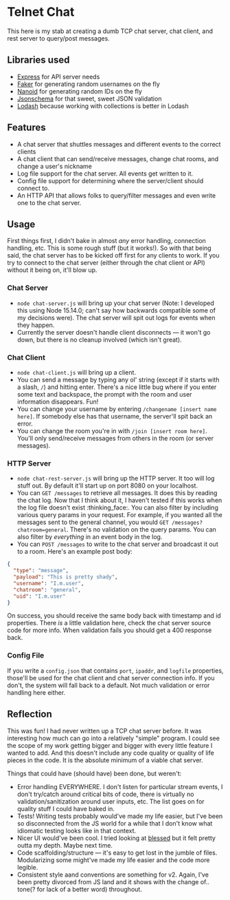 # Telnet Chat
This here is my stab at creating a dumb TCP chat server, chat client, and rest server to query/post messages.

## Libraries used
- [Express](https://expressjs.com/) for API server needs
- [Faker](https://github.com/ai/nanoid/) for generating random usernames on the fly
- [Nanoid](https://github.com/marak/Faker.js/) for generating random IDs on the fly
- [Jsonschema](https://github.com/tdegrunt/jsonschema#readme) for that sweet, sweet JSON validation
- [Lodash](https://lodash.com/docs/4.17.15) because working with collections is better in Lodash

## Features
- A chat server that shuttles messages and different events to the correct clients
- A chat client that can send/receive messages, change chat rooms, and change a user's nickname
- Log file support for the chat server. All events get written to it.
- Config file support for determining where the server/client should connect to.
- An HTTP API that allows folks to query/filter messages and even write one to the chat server.

## Usage
First things first, I didn't bake in almost _any_ error handling, connection handling, etc. This is some rough stuff (but it works!). So with that being said, the chat server has to be kicked off first for any clients to work. If you try to connect to the chat server (either through the chat client or API) without it being on, it'll blow up.

### Chat Server
- `node chat-server.js` will bring up your chat server (Note: I developed this using Node 15.14.0; can't say how backwards compatible some of my decisions were). The chat server will spit out logs for events when they happen.
- Currently the server doesn't handle client disconnects — it won't go down, but there is no cleanup involved (which isn't great).

### Chat Client
- `node chat-client.js` will bring up a client.
- You can send a message by typing any ol' string (except if it starts with a slash, `/`) and hitting enter. There's a nice little bug where if you enter some text and backspace, the prompt with the room and user information disappears. Fun!
- You can change your username by entering `/changename [insert name here]`. If somebody else has that username, the server'll spit back an error.
- You can change the room you're in with `/join [insert room here]`. You'll only send/receive messages from others in the room (or server messages).

### HTTP Server
- `node chat-rest-server.js` will bring up the HTTP server. It too will log stuff out. By default it'll start up on port 8080 on your localhost.
- You can `GET /messages` to retrieve all messages. It does this by reading the chat log. Now that I think about it, I haven't tested if this works when the log file doesn't exist :thinking_face:. You can also filter by including various query params in your request. For example, if you wanted all the messages sent to the general channel, you would `GET /messages?chatroom=general`. There's no validation on the query params. You can also filter by _everything_ in an event body in the log.
- You can `POST /messages` to write to the chat server and broadcast it out to a room. Here's an example post body:

```json
{
  "type": "message",
  "payload": "This is pretty shady",
  "username": "I.m.user",
  "chatroom": "general",
  "uid": "I.m.user"
}
```
On success, you should receive the same body back with timestamp and id properties. There _is_ a little validation here, check the chat server source code for more info. When validation fails you should get a 400 response back.

### Config File
If you write a `config.json` that contains `port`,  `ipaddr`, and `logfile` properties, those'll be used for the chat client and chat server connection info. If you don't, the system will fall back to a default. Not much validation or error handling here either. 

## Reflection
This was fun! I had never written up a TCP chat server before. It was interesting how much can go into a relatively "simple" program. I could see the scope of my work getting bigger and bigger with every little feature I wanted to add. And this doesn't include any code quality or quality of life pieces in the code. It is the absolute minimum of a viable chat server.

Things that could have (should have) been done, but weren't:
- Error handling EVERYWHERE. I don't listen for particular stream events, I don't try/catch around critical bits of code, there is virtually no validation/sanitization around user inputs, etc. The list goes on for quality stuff I could have baked in.
- Tests! Writing tests probably would've made my life easier, but I've been so disconnected from the JS world for a while that I don't know what idiomatic testing looks like in that context.
- Nicer UI would've been cool. I tried looking at [blessed](https://github.com/chjj/blessed) but it felt pretty outta my depth. Maybe next time.
- Code scaffolding/structure — it's easy to get lost in the jumble of files. Modularizing some might've made my life easier and the code more legible.
- Consistent style aand conventions are something for v2. Again, I've been pretty divorced from JS land and it shows with the change of.. tone(? for lack of a better word) throughout.
